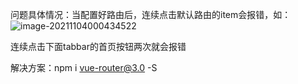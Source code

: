 问题具体情况：当配置好路由后，连续点击默认路由的item会报错，如：![image-20211104000434522](C:/Users/13pro/AppData/Roaming/Typora/typora-user-images/image-20211104000434522.png)

连续点击下面tabbar的首页按钮两次就会报错

解决方案：npm i vue-router@3.0 -S 